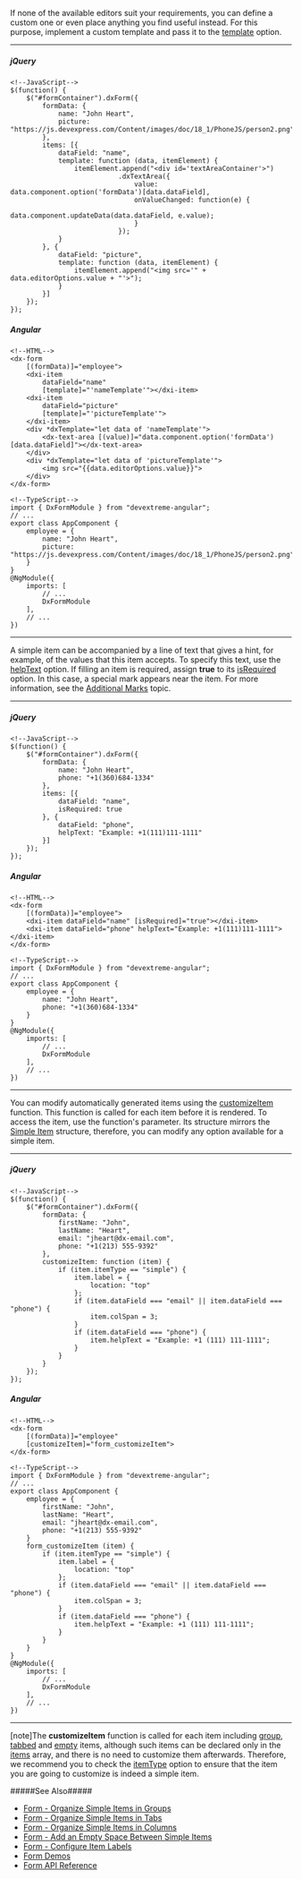If none of the available editors suit your requirements, you can define a custom one or even place anything you find useful instead. For this purpose, implement a custom template and pass it to the [template](/api-reference/10%20UI%20Widgets/dxForm/5%20Item%20Types/SimpleItem/template.md '/Documentation/ApiReference/UI_Widgets/dxForm/Item_Types/SimpleItem/#template') option.

---
##### jQuery

    <!--JavaScript-->
    $(function() {
        $("#formContainer").dxForm({
            formData: {
                name: "John Heart",
                picture: "https://js.devexpress.com/Content/images/doc/18_1/PhoneJS/person2.png"
            },
            items: [{ 
                dataField: "name",
                template: function (data, itemElement) {
                    itemElement.append("<div id='textAreaContainer'>")
                               .dxTextArea({
                                   value: data.component.option('formData')[data.dataField],
                                   onValueChanged: function(e) {
                                       data.component.updateData(data.dataField, e.value);
                                   }
                               });
                }
            }, {
                dataField: "picture",
                template: function (data, itemElement) {
                    itemElement.append("<img src='" + data.editorOptions.value + "'>");
                }
            }]
        });
    });

##### Angular

    <!--HTML-->
    <dx-form
        [(formData)]="employee">
        <dxi-item 
            dataField="name"
            [template]="'nameTemplate'"></dxi-item>
        <dxi-item 
            dataField="picture" 
            [template]="'pictureTemplate'">
        </dxi-item>
        <div *dxTemplate="let data of 'nameTemplate'">
            <dx-text-area [(value)]="data.component.option('formData')[data.dataField]"></dx-text-area>
        </div>
        <div *dxTemplate="let data of 'pictureTemplate'">
            <img src="{{data.editorOptions.value}}">
        </div>
    </dx-form>

    <!--TypeScript-->
    import { DxFormModule } from "devextreme-angular";
    // ...
    export class AppComponent {
        employee = {
            name: "John Heart",
            picture: "https://js.devexpress.com/Content/images/doc/18_1/PhoneJS/person2.png"
        }
    }
    @NgModule({
        imports: [
            // ...
            DxFormModule
        ],
        // ...
    })

---

A simple item can be accompanied by a line of text that gives a hint, for example, of the values that this item accepts. To specify this text, use the [helpText](/api-reference/10%20UI%20Widgets/dxForm/5%20Item%20Types/SimpleItem/helpText.md '/Documentation/ApiReference/UI_Widgets/dxForm/Item_Types/SimpleItem/#helpText') option. If filling an item is required, assign **true** to its [isRequired](/api-reference/10%20UI%20Widgets/dxForm/5%20Item%20Types/SimpleItem/isRequired.md '/Documentation/ApiReference/UI_Widgets/dxForm/Item_Types/SimpleItem/#isRequired') option. In this case, a special mark appears near the item. For more information, see the [Additional Marks](/concepts/05%20Widgets/Form/15%20Configure%20Item%20Labels/10%20Additional%20Marks.md '/Documentation/Guide/Widgets/Form/Configure_Item_Labels/Additional_Marks/') topic.

---
##### jQuery

    <!--JavaScript-->
    $(function() {
        $("#formContainer").dxForm({
            formData: {
                name: "John Heart",
                phone: "+1(360)684-1334"
            },
            items: [{ 
                dataField: "name",
                isRequired: true
            }, {
                dataField: "phone",
                helpText: "Example: +1(111)111-1111"
            }]
        });
    });

##### Angular

    <!--HTML-->
    <dx-form
        [(formData)]="employee">
        <dxi-item dataField="name" [isRequired]="true"></dxi-item>
        <dxi-item dataField="phone" helpText="Example: +1(111)111-1111"></dxi-item>
    </dx-form>

    <!--TypeScript-->
    import { DxFormModule } from "devextreme-angular";
    // ...
    export class AppComponent {
        employee = {
            name: "John Heart",
            phone: "+1(360)684-1334"
        }
    }
    @NgModule({
        imports: [
            // ...
            DxFormModule
        ],
        // ...
    })

---

You can modify automatically generated items using the [customizeItem](/api-reference/10%20UI%20Widgets/dxForm/1%20Configuration/customizeItem.md '/Documentation/ApiReference/UI_Widgets/dxForm/Configuration/#customizeItem') function. This function is called for each item before it is rendered. To access the item, use the function's parameter. Its structure mirrors the [Simple Item](/api-reference/10%20UI%20Widgets/dxForm/5%20Item%20Types/SimpleItem '/Documentation/ApiReference/UI_Widgets/dxForm/Item_Types/SimpleItem/') structure, therefore, you can modify any option available for a simple item.

---
##### jQuery

    <!--JavaScript-->
    $(function() {
        $("#formContainer").dxForm({
            formData: {
                firstName: "John",
                lastName: "Heart",
                email: "jheart@dx-email.com",
                phone: "+1(213) 555-9392"
            },
            customizeItem: function (item) {
                if (item.itemType == "simple") {
                    item.label = {
                        location: "top"
                    };
                    if (item.dataField === "email" || item.dataField === "phone") {
                        item.colSpan = 3;
                    }
                    if (item.dataField === "phone") {
                        item.helpText = "Example: +1 (111) 111-1111";
                    }
                }
            }
        });
    });

##### Angular

    <!--HTML-->
    <dx-form
        [(formData)]="employee"
        [customizeItem]="form_customizeItem">
    </dx-form>

    <!--TypeScript-->
    import { DxFormModule } from "devextreme-angular";
    // ...
    export class AppComponent {
        employee = {
            firstName: "John",
            lastName: "Heart",
            email: "jheart@dx-email.com",
            phone: "+1(213) 555-9392"
        }
        form_customizeItem (item) {
            if (item.itemType == "simple") {
                item.label = {
                    location: "top"
                };
                if (item.dataField === "email" || item.dataField === "phone") {
                    item.colSpan = 3;
                }
                if (item.dataField === "phone") {
                    item.helpText = "Example: +1 (111) 111-1111";
                }
            }
        }
    }
    @NgModule({
        imports: [
            // ...
            DxFormModule
        ],
        // ...
    })

---

[note]The **customizeItem** function is called for each item including [group](/api-reference/10%20UI%20Widgets/dxForm/5%20Item%20Types/GroupItem '/Documentation/ApiReference/UI_Widgets/dxForm/Item_Types/GroupItem/'), [tabbed](/api-reference/10%20UI%20Widgets/dxForm/5%20Item%20Types/TabbedItem '/Documentation/ApiReference/UI_Widgets/dxForm/Item_Types/TabbedItem/') and [empty](/api-reference/10%20UI%20Widgets/dxForm/5%20Item%20Types/EmptyItem '/Documentation/ApiReference/UI_Widgets/dxForm/Item_Types/EmptyItem/') items, although such items can be declared only in the [items](/api-reference/10%20UI%20Widgets/dxForm/1%20Configuration/items.md '/Documentation/ApiReference/UI_Widgets/dxForm/Configuration/#items') array, and there is no need to customize them afterwards. Therefore, we recommend you to check the [itemType](/api-reference/10%20UI%20Widgets/dxForm/5%20Item%20Types/SimpleItem/itemType.md '/Documentation/ApiReference/UI_Widgets/dxForm/Item_Types/SimpleItem/#itemType') option to ensure that the item you are going to customize is indeed a simple item.

#####See Also#####
- [Form - Organize Simple Items in Groups](/concepts/05%20Widgets/Form/10%20Organize%20Simple%20Items/05%20In%20Groups '/Documentation/Guide/Widgets/Form/Organize_Simple_Items/In_Groups/')
- [Form - Organize Simple Items in Tabs](/concepts/05%20Widgets/Form/10%20Organize%20Simple%20Items/10%20In%20Tabs '/Documentation/Guide/Widgets/Form/Organize_Simple_Items/In_Tabs/')
- [Form - Organize Simple Items in Columns](/concepts/05%20Widgets/Form/10%20Organize%20Simple%20Items/15%20In%20Columns '/Documentation/Guide/Widgets/Form/Organize_Simple_Items/In_Columns/')
- [Form - Add an Empty Space Between Simple Items](/concepts/05%20Widgets/Form/10%20Organize%20Simple%20Items/20%20Add%20an%20Empty%20Space.md '/Documentation/Guide/Widgets/Form/Organize_Simple_Items/Add_an_Empty_Space/')
- [Form - Configure Item Labels](/concepts/05%20Widgets/Form/15%20Configure%20Item%20Labels/05%20Location%20and%20Alignment '/Documentation/Guide/Widgets/Form/Configure_Item_Labels/Location_and_Alignment/')
- [Form Demos](https://js.devexpress.com/Demos/WidgetsGallery/#demo/forms_and_multi-purpose-form-customize_item)
- [Form API Reference](/api-reference/10%20UI%20Widgets/dxForm '/Documentation/ApiReference/UI_Widgets/dxForm/')
